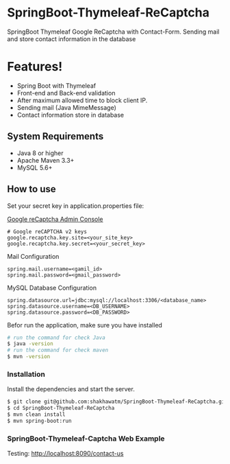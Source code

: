 # SpringBoot-Thymeleaf-ReCaptcha
SpringBoot Thymeleaf Google ReCaptcha with Contact-Form. Sending mail and store contact information in the database

# Features!
  - Spring Boot with Thymeleaf
  - Front-end and Back-end validation
  - After maximum allowed time to block client IP.
  - Sending mail (Java MimeMessage)
  - Contact information store in database
 
## System Requirements
- Java 8 or higher
- Apache Maven 3.3+
- MySQL 5.6+

## How to use
Set your secret key in application.properties file:

[Google reCaptcha Admin Console](https://www.google.com/recaptcha/admin/create)

```properties
# Google reCAPTCHA v2 keys
google.recaptcha.key.site=<your_site_key>
google.recaptcha.key.secret=<your_secret_key>
```
Mail Configuration
```properties
spring.mail.username=<gamil_id>
spring.mail.password=<gmail_password>
```
MySQL Database Configuration
```properties
spring.datasource.url=jdbc:mysql://localhost:3306/<database_name>
spring.datasource.username=<DB_USERNAME>
spring.datasource.password=<DB_PASSWORD>
```

Befor run the application, make sure you have installed
```sh
# run the command for check Java
$ java -version
# run the command for check maven
$ mvn -version
```

### Installation
Install the dependencies and start the server.

```sh
$ git clone git@github.com:shakhawatm/SpringBoot-Thymeleaf-ReCaptcha.git
$ cd SpringBoot-Thymeleaf-ReCaptcha
$ mvn clean install
$ mvn spring-boot:run
```
### SpringBoot-Thymeleaf-Captcha Web Example
Testing: [http://localhost:8090/contact-us](http://localhost:8090/contact-us)